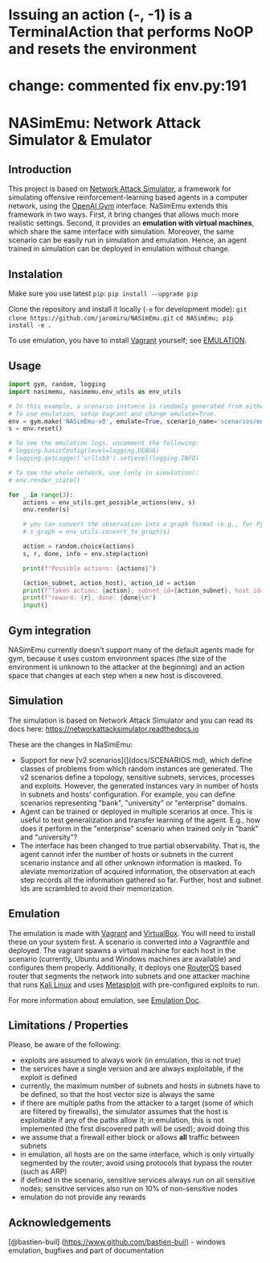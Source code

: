 # Issuing an action (-, -1) is a TerminalAction that performs NoOP and resets the environment
# change: commented fix env.py:191

# NASimEmu: Network Attack Simulator & Emulator

## Introduction
This project is based on [Network Attack Simulator](https://github.com/Jjschwartz/NetworkAttackSimulator), a framework for simulating offensive reinforcement-learning based agents in a computer network, using the [OpenAI Gym](https://github.com/openai/gym) interface. NaSimEmu extends this framework in two ways. First, it bring changes that allows much more realistic settings. Second, it provides an **emulation with virtual machines**, which share the same interface with simulation. Moreover, the same scenario can be easily run in simulation and emulation. Hence, an agent trained in simulation can be deployed in emulation without change.

## Instalation
Make sure you use latest `pip`:
`pip install --upgrade pip`

Clone the repository and install it locally (`-e` for development mode):
`git clone https://github.com/jaromiru/NASimEmu.git`
`cd NASimEmu; pip install -e .`

To use emulation, you have to install [Vagrant](https://developer.hashicorp.com/vagrant/downloads) yourself; see [EMULATION](docs/EMULATION.md).

## Usage
```python
import gym, random, logging
import nasimemu, nasimemu.env_utils as env_utils

# In this example, a scenario instance is randomly generated from either 'entry_dmz_one_subnet' or 'entry_dmz_two_subnets' on every new episode. Make sure the path to scenarios is correct.
# To use emulation, setup Vagrant and change emulate=True.
env = gym.make('NASimEmu-v0', emulate=True, scenario_name='scenarios/entry_dmz_one_subnet.v2.yaml:scenarios/entry_dmz_two_subnets.v2.yaml')
s = env.reset()

# To see the emulation logs, uncomment the following:
# logging.basicConfig(level=logging.DEBUG)
# logging.getLogger('urllib3').setLevel(logging.INFO)

# To see the whole network, use (only in simulation):
# env.render_state()

for _ in range(3):
    actions = env_utils.get_possible_actions(env, s)
    env.render(s)

    # you can convert the observation into a graph format (e.g., for Pytorch Geometric) as:
    # s_graph = env_utils.convert_to_graph(s)

    action = random.choice(actions)
    s, r, done, info = env.step(action)

    print(f"Possible actions: {actions}")

    (action_subnet, action_host), action_id = action
    print(f"Taken action: {action}; subnet_id={action_subnet}, host_id={action_host}, action={env.action_list[action_id]}")
    print(f"reward: {r}, done: {done}\n")
    input()
```

## Gym integration
NASimEmu currently doesn't support many of the default agents made for gym, because it uses custom environment spaces (the size of the environment is unknown to the attacker at the beginning) and an action space that changes at each step when a new host is discovered.

## Simulation
The simulation is based on Network Attack Simulator and you can read its docs here: https://networkattacksimulator.readthedocs.io

These are the changes in NaSimEmu:

- Support for new [v2 scenarios](](docs/SCENARIOS.md), which define classes of problems from which random instances are generated. The v2 scenarios define a topology, sensitive subnets, services, processes and exploits. However, the generated instances vary in number of hosts in subnets and hosts' configuration. For example, you can define scenarios representing "bank", "university" or "enterprise" domains.
- Agent can be trained or deployed in multiple scerarios at once. This is useful to test generalization and transfer learning of the agent. E.g., how does it perform in the "enterprise" scenario when trained only in "bank" and "university"?
- The interface has been changed to true partial observability. That is, the agent cannot infer the number of hosts or subnets in the current scenario instance and all other unknown information is masked. To aleviate memorization of acquired information, the observation at each step records all the information gathered so far. Further, host and subnet ids are scrambled to avoid their memorization.

## Emulation
The emulation is made with [Vagrant](https://www.vagrantup.com/) and [VirtualBox](https://www.virtualbox.org/). You will need to install these on your system first. A scenario is converted into a Vagrantfile and deployed. The vagrant spawns a virtual machine for each host in the scenario (currently, Ubuntu and Windows machines are available) and configures them properly. Additionally, it deploys one [RouterOS](https://wiki.mikrotik.com/wiki/Manual:RouterOS_FAQ) based router that segments the network into subnets and one attacker machine that runs [Kali Linux](https://www.kali.org/) and uses [Metasploit](https://www.metasploit.com/) with pre-configured exploits to run.

For more information about emulation, see [Emulation Doc](docs/EMULATION.md).

## Limitations / Properties
Please, be aware of the following:

- exploits are assumed to always work (in emulation, this is not true)
- the services have a single version and are always exploitable, if the exploit is defined
- currently, the maximum number of subnets and hosts in subnets have to be defined, so that the host vector size is always the same
- if there are multiple paths from the attacker to a target (some of which are filtered by firewalls), the simulator assumes that the host is exploitable if any of the paths allow it; in emulation, this is not implemented (the first discovered path will be used); avoid doing this
- we assume that a firewall either block or allows **all** traffic between subnets
- in emulation, all hosts are on the same interface, which is only virtually segmented by the router; avoid using protocols that bypass the router (such as ARP)
- if defined in the scenario, sensitive services always run on all sensitive nodes; sensitive services also run on 10% of non-sensitive nodes
- emulation do not provide any rewards

## Acknowledgements

[@bastien-buil] (https://www.github.com/bastien-buil) - windows emulation, bugfixes and part of documentation
